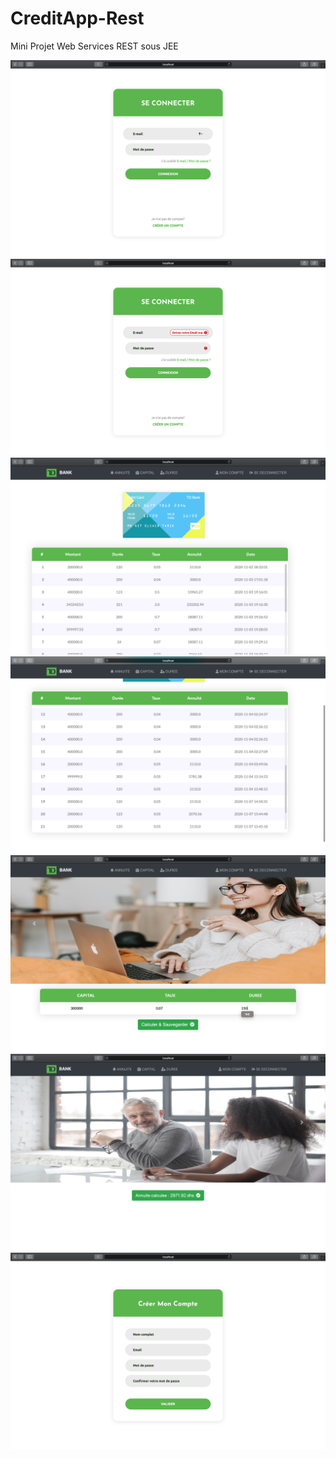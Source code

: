 # CreditApp-Rest
Mini Projet Web Services REST sous JEE

<img src="CreditAppRest/ScreenShot/1.png"/>
<img src="CreditAppRest/ScreenShot/2.png"/>
<img src="CreditAppRest/ScreenShot/3.png"/>
<img src="CreditAppRest/ScreenShot/4.png"/>
<img src="CreditAppRest/ScreenShot/5.png"/>
<img src="CreditAppRest/ScreenShot/6.png"/>
<img src="CreditAppRest/ScreenShot/7.png"/>
